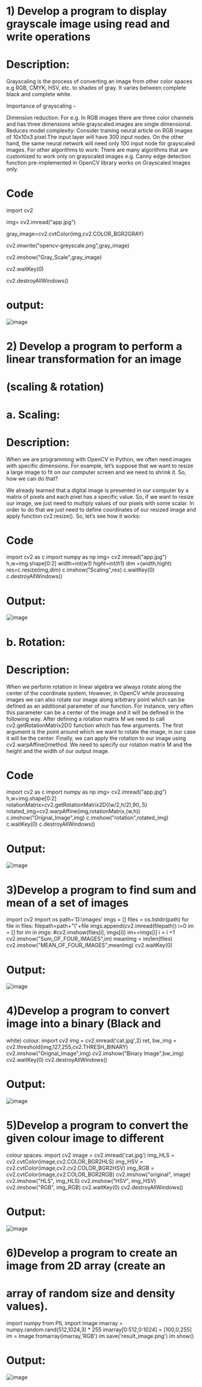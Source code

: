 # 1) Develop a program to display grayscale image using read and write operations

 # Description:
  Grayscaling is the process of converting an image from other color spaces e.g RGB, CMYK, HSV, etc. to shades of gray. It varies between complete black and complete white.

Importance of grayscaling –

Dimension reduction: For e.g. In RGB images there are three color channels and has three dimensions while grayscaled images are single dimensional.
Reduces model complexity: Consider training neural article on RGB images of 10x10x3 pixel.The input layer will have 300 input nodes. On the other hand, the same neural network will need only 100 input node for grayscaled images.
For other algorithms to work: There are many algorithms that are customized to work only on grayscaled images e.g. Canny edge detection function pre-implemented in OpenCV library works on Grayscaled images only.
# Code
import cv2

img= cv2.imread(&quot;app.jpg&quot;)

gray_image=cv2.cvtColor(img,cv2.COLOR_BGR2GRAY)

cv2.imwrite(&quot;opencv-greyscale.png&quot;,gray_image)

cv2.imshow(&quot;Gray_Scale&quot;,gray_image)

cv2.waitKey(0)

cv2.destroyAllWindows()


# output:
![image](https://user-images.githubusercontent.com/72402606/104429706-f00bb600-55ab-11eb-9f9c-47be74cb7566.png)


# 2) Develop a program to perform a linear transformation for an image
# (scaling &amp; rotation)
# a. Scaling:
 # Description:
   When we are programming with OpenCV in Python, we often need images with specific dimensions. For example, let’s suppose that we want to resize a large image to fit on our computer screen and we need to shrink it. So, how we can do that?

We already learned that a digital image is presented in our computer by a matrix of pixels and each pixel has a specific value. So, if we want to resize our image, we just need to multiply values of our pixels with some scalar. In order to do that we just need to define coordinates of our resized image and apply function cv2.resize(). So, let’s see how it works:
 # Code
import cv2 as c
import numpy as np
img= cv2.imread(&quot;app.jpg&quot;)
h,w=img.shape[0:2]
width=int(w*1)
hight=int(h*1)
dim =(width,hight)
res=c.resize(img,dim)
c.imshow(&quot;Scaling&quot;,res)
c.waitKey(0)
c.destroyAllWindows()

# Output:
![image](https://user-images.githubusercontent.com/72402606/104431462-eb480180-55ad-11eb-9a2a-19989d09936a.png)

# b. Rotation:

# Description:
 When we perform rotation in linear algebra we always rotate along the center of the coordinate system, However, in OpenCV while processing images we can also rotate our image along arbitrary point which can be defined as an additional parameter of our function. For instance, very often this parameter can be a center of the image and it will be defined in the following way.
 After defining a rotation matrix M we need to call cv2.getRotationMatrix2D() function which has few arguments. The first argument is the point around which we want to rotate the image, in our case it will be the center.
 Finally, we can apply the rotation to our image using cv2.warpAffine()method. We need to specify our rotation matrix M and the height and the width of our output image.
 
# Code
import cv2 as c
import numpy as np
img= cv2.imread(&quot;app.jpg&quot;)
h,w=img.shape[0:2]
rotationMatrix=cv2.getRotationMatrix2D((w/2,h/2),90,.5)
rotated_img=cv2.warpAffine(img,rotationMatrix,(w,h))
c.imshow(&quot;Orignal_Image&quot;,img)
c.imshow(&quot;rotation&quot;,rotated_img)
c.waitKey(0)
c.destroyAllWindows()

# Output:
![image](https://user-images.githubusercontent.com/72402606/104431835-5d204b00-55ae-11eb-8b4f-5539aa5ee0c0.png)

# 3)Develop a program to find sum and mean of a set of images

import cv2
import os
path=&#39;D:\images&#39;
imgs = []
files = os.listdir(path)
for file in files:
filepath=path+&quot;\\&quot;+file
imgs.append(cv2.imread(filepath))
i=0
im = []
for im in imgs:
#cv2.imshow(files[i], imgs[i])
im+=imgs[i]
i = i +1
cv2.imshow(&quot;Sum_OF_FOUR_IMAGES&quot;,im)
meanImg = im/len(files)
cv2.imshow(&quot;MEAN_OF_FOUR_IMAGES&quot;,meanImg)
cv2.waitKey(0)

# Output:

![image](https://user-images.githubusercontent.com/72402606/104432338-f0598080-55ae-11eb-96cb-4a2d47f4a533.png)

# 4)Develop a program to convert image into a binary (Black and
white) colour.
import cv2
img = cv2.imread(&#39;cat.jpg&#39;,2)
ret, bw_img = cv2.threshold(img,127,255,cv2.THRESH_BINARY)
cv2.imshow(&quot;Orignal_Image&quot;,img)
cv2.imshow(&quot;Binary Image&quot;,bw_img)
cv2.waitKey(0)
cv2.destroyAllWindows() 

# Output:
![image](https://user-images.githubusercontent.com/72402606/104432935-85f51000-55af-11eb-9dc9-979353ab15a7.png)

# 5)Develop a program to convert the given colour image to different
colour spaces.
import cv2
image = cv2.imread(&#39;cat.jpg&#39;)
img_HLS = cv2.cvtColor(image,cv2.COLOR_BGR2HLS)
img_HSV = cv2.cvtColor(image,cv2.cv2.COLOR_BGR2HSV)
img_RGB = cv2.cvtColor(image,cv2.COLOR_BGR2RGB)
cv2.imshow(&quot;original&quot;, image)
cv2.imshow(&quot;HLS&quot;, img_HLS)
cv2.imshow(&quot;HSV&quot;, img_HSV)
cv2.imshow(&quot;RGB&quot;, img_RGB)
cv2.waitKey(0)
cv2.destroyAllWindows()

# Output:
![image](https://user-images.githubusercontent.com/72402606/104433325-fdc33a80-55af-11eb-80f8-c9b976511ff2.png)

# 6)Develop a program to create an image from 2D array (create an
# array of random size and density values).
import numpy
from PIL import Image
imarray = numpy.random.rand(512,1024,3) * 255
imarray[0:512,0:1024] = [100,0,255]
im = Image.fromarray(imarray,&#39;RGB&#39;)
im.save(&#39;result_image.png&#39;)
im.show()

# Output: 
![image](https://user-images.githubusercontent.com/72402606/104433780-7d510980-55b0-11eb-8ee4-cbf70bd161d9.png)
